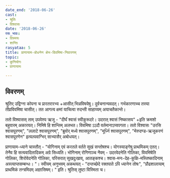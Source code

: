 ```yaml
---
date_end: '2018-06-26'
cast:
- श्रुतिः
- विश्वासः
date: '2018-06-26'
रसः_भावः:
- विस्मयः
- शान्तिः
rasyataa: 5
title: प्राणायाम-बोधनेन क्षेभ-विवमिषा-निवारणम्
topic:
- कुनियोगः
- प्राणायामः

---
```


## विवरणम्
श्रुतिर् उद्विग्ना कोपना च प्रारतरारभ्य +आसीत् भिन्नविषयेषु। दुर्वचनान्यवदत्। गर्भकारणाच्च तस्या तीव्रविवमिषा चासीत्। तत आगत्य क्षमां याचित्वा रुदन्ती साहाय्यम् अयाचतैकान्ते। 

ततो विश्वासस् ताम् उपवेश्य ऋजु - "दीर्घं श्वासं स्वीकुरूदरे। उदरात् श्वासं निष्कासय" +‌इति क्रमशो बहुवारम् अकारयत्। निमिषे हि शान्तिम् अलभत। विवमिषा ऽऽदौ वर्तमानाऽप्यपगता। ततो विश्वासः "उरसि श्वासपूरणम्", "ललाटे श्वासपूरणम्", "ब्रुवोर् मध्ये श्वासपूरणम्", "मूर्ध्नि श्वासपूरणम्", "मेरुदण्ड-ऋजूकरणं श्वासपूरणेन" इत्यल्पवाग्भिर् साभ्यासैर् अबोधयत्। 

प्राणायाम-ध्याने चास्तौत् - "योगिनाम् एवं करतले वर्तते सुखं सन्तोषश्च।  योगस्याङ्गेषु प्राथमिकम् एतत्। तेनैव हि सत्यवादितादिकम् अग्रे सिध्यति। भोगिनाम् रोगिणाञ्च नैवम् - उदरवेदनेति गोलिका, विवमिषेति गोलिका, शिरोवेदनेति गोलिका, परिसरात् सुखदुःखाव्, आतङ्कश्च। श्वास-मनः-देह-कुक्षि-मस्तिष्कादिनाम् अस्त्याप्तसम्बन्धः। "। स्वीयम् अनुभवम् अकथयत् - "दन्तच्छेदे रक्तपाते ऽपि ध्यानेन तोषः", "प्रौढशालायाम् प्राथमिकं तन्त्रमिदम् अज्ञासिषम्। " इति। श्रुतिस् तुष्टा विस्मिता च।


